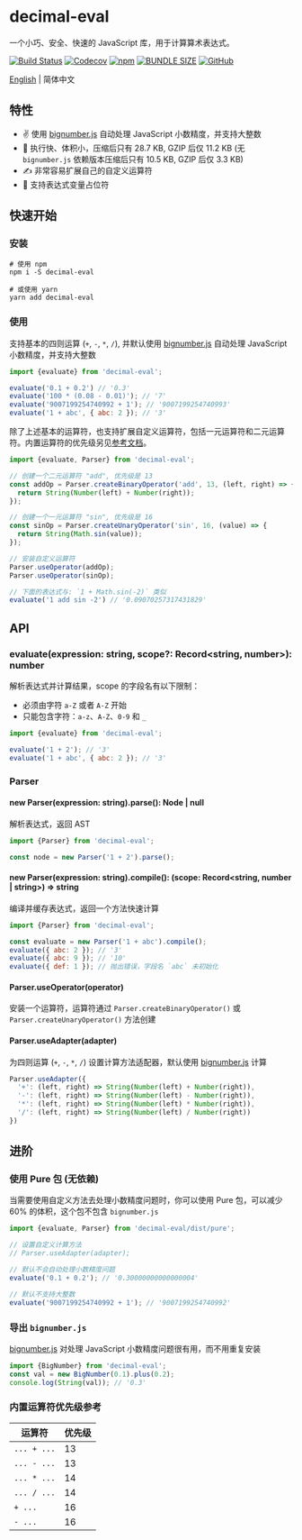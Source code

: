 # decimal-eval
一个小巧、安全、快速的 JavaScript 库，用于计算算术表达式。

[![Build Status](https://www.travis-ci.com/peakchen90/decimal-eval.svg?branch=master)](https://www.travis-ci.com/peakchen90/decimal-eval)
[![Codecov](https://img.shields.io/codecov/c/github/peakchen90/decimal-eval.svg)](https://codecov.io/gh/peakchen90/decimal-eval)
[![npm](https://img.shields.io/npm/v/decimal-eval.svg)](https://www.npmjs.com/package/decimal-eval)
[![BUNDLE SIZE](https://badgen.net/bundlephobia/minzip/decimal-eval)](https://bundlephobia.com/result?p=decimal-eval)
[![GitHub](https://img.shields.io/github/license/mashape/apistatus.svg)](https://github.com/peakchen90/decimal-eval/blob/master/LICENSE)

[English](./README.md) | 简体中文


## 特性
- :v: 使用 [bignumber.js](https://github.com/MikeMcl/bignumber.js) 自动处理 JavaScript 小数精度，并支持大整数
- :rocket: 执行快、体积小，压缩后只有 28.7 KB, GZIP 后仅 11.2 KB (无 `bignumber.js` 依赖版本压缩后只有 10.5 KB, GZIP 后仅 3.3 KB)
- :writing_hand: 非常容易扩展自己的自定义运算符
- :vulcan_salute: 支持表达式变量占位符


## 快速开始

### 安装
```
# 使用 npm
npm i -S decimal-eval

# 或使用 yarn
yarn add decimal-eval
```

### 使用
支持基本的四则运算 (`+`, `-`, `*`, `/`), 并默认使用 [bignumber.js](https://github.com/MikeMcl/bignumber.js) 自动处理 JavaScript 小数精度，并支持大整数

```js
import {evaluate} from 'decimal-eval';

evaluate('0.1 + 0.2') // '0.3'
evaluate('100 * (0.08 - 0.01)'); // '7'
evaluate('9007199254740992 + 1'); // '9007199254740993'
evaluate('1 + abc', { abc: 2 }); // '3'
```

除了上述基本的运算符，也支持扩展自定义运算符，包括一元运算符和二元运算符。内置运算符的优先级另见[参考文档](#toc-built-in-operators-precedence)。

```js
import {evaluate, Parser} from 'decimal-eval';

// 创建一个二元运算符 "add", 优先级是 13
const addOp = Parser.createBinaryOperator('add', 13, (left, right) => {
  return String(Number(left) + Number(right));
});

// 创建一个一元运算符 "sin", 优先级是 16
const sinOp = Parser.createUnaryOperator('sin', 16, (value) => {
  return String(Math.sin(value));
});

// 安装自定义运算符
Parser.useOperator(addOp);
Parser.useOperator(sinOp);

// 下面的表达式与: `1 + Math.sin(-2)` 类似
evaluate('1 add sin -2') // '0.09070257317431829'
```


## API
### evaluate(expression: string, scope?: Record<string, number>): number
解析表达式并计算结果，scope 的字段名有以下限制：
- 必须由字符 `a-Z` 或者 `A-Z` 开始
- 只能包含字符：`a-z`、`A-Z`、`0-9` 和 `_`

```js
import {evaluate} from 'decimal-eval';

evaluate('1 + 2'); // '3'
evaluate('1 + abc', { abc: 2 }); // '3'
```

### Parser

#### new Parser(expression: string).parse(): Node | null
解析表达式，返回 AST

```js
import {Parser} from 'decimal-eval';

const node = new Parser('1 + 2').parse();
```

#### new Parser(expression: string).compile(): (scope: Record<string, number | string>) => string
编译并缓存表达式，返回一个方法快速计算

```js
import {Parser} from 'decimal-eval';

const evaluate = new Parser('1 + abc').compile();
evaluate({ abc: 2 }); // '3'
evaluate({ abc: 9 }); // '10'
evaluate({ def: 1 }); // 抛出错误，字段名 `abc` 未初始化
```

#### Parser.useOperator(operator)
安装一个运算符，运算符通过 `Parser.createBinaryOperator()` 或 `Parser.createUnaryOperator()` 方法创建

#### Parser.useAdapter(adapter)
为四则运算 (`+`, `-`, `*`, `/`) 设置计算方法适配器，默认使用 [bignumber.js](https://github.com/MikeMcl/bignumber.js) 计算

```js
Parser.useAdapter({
  '+': (left, right) => String(Number(left) + Number(right)),
  '-': (left, right) => String(Number(left) - Number(right)),
  '*': (left, right) => String(Number(left) * Number(right)),
  '/': (left, right) => String(Number(left) / Number(right))
})
```


## 进阶

### 使用 Pure 包 (无依赖)
当需要使用自定义方法去处理小数精度问题时，你可以使用 Pure 包，可以减少 60% 的体积，这个包不包含 `bignumber.js`

```js
import {evaluate, Parser} from 'decimal-eval/dist/pure';

// 设置自定义计算方法
// Parser.useAdapter(adapter);

// 默认不会自动处理小数精度问题
evaluate('0.1 + 0.2'); // '0.30000000000000004'

// 默认不支持大整数
evaluate('9007199254740992 + 1'); // '9007199254740992'
```

### 导出 `bignumber.js`
[bignumber.js](https://github.com/MikeMcl/bignumber.js) 对处理 JavaScript 小数精度问题很有用，而不用重复安装

```js
import {BigNumber} from 'decimal-eval';
const val = new BigNumber(0.1).plus(0.2);
console.log(String(val)); // '0.3'
```

### <span id="toc-built-in-operators-precedence">内置运算符优先级参考</span>

|  运算符      | 优先级      |
|  --------   | ---------- |
| `... + ...` | 13         |
| `... - ...` | 13         |
| `... * ...` | 14         |
| `... / ...` | 14         |
| `+ ...`     | 16         |
| `- ...`     | 16         |
